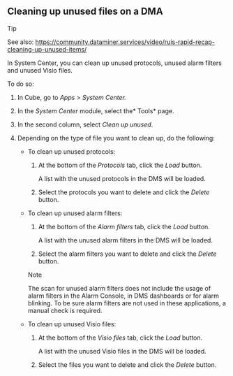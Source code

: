 ## Cleaning up unused files on a DMA

> [!TIP]
> See also:
> <https://community.dataminer.services/video/ruis-rapid-recap-cleaning-up-unused-items/> 

In System Center, you can clean up unused protocols, unused alarm filters and unused Visio files.

To do so:

1. In Cube, go to *Apps* > *System Center.*

2. In the *System Center* module, select the* Tools* page.

3. In the second column, select *Clean up unused*.

4. Depending on the type of file you want to clean up, do the following:

    - To clean up unused protocols:

        1. At the bottom of the *Protocols* tab, click the *Load* button.

            A list with the unused protocols in the DMS will be loaded.

        2. Select the protocols you want to delete and click the *Delete* button.

    - To clean up unused alarm filters:

        1. At the bottom of the *Alarm filters* tab, click the *Load* button.

            A list with the unused alarm filters in the DMS will be loaded.

        2. Select the alarm filters you want to delete and click the *Delete* button.

        > [!NOTE]
        > The scan for unused alarm filters does not include the usage of alarm filters in the Alarm Console, in DMS dashboards or for alarm blinking. To be sure alarm filters are not used in these applications, a manual check is required.

    - To clean up unused Visio files:

        1. At the bottom of the *Visio files* tab, click the *Load* button.

            A list with the unused Visio files in the DMS will be loaded.

        2. Select the files you want to delete and click the *Delete* button.

